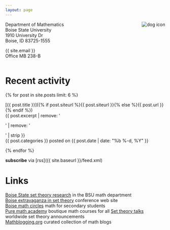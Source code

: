 ```yaml
---
layout: page
---
```


<img style="float:right;margin-left:10px" src="{{ site.baseurl }}/assets/dogsquaresmall.png" alt="dog icon" />

Department of Mathematics  
Boise State University  
1910 University Dr  
Boise, ID 83725-1555  

{{ site.email }}  
Office MB 238-B


<div style="clear:both"></div>

# Recent activity

{% for post in site.posts limit: 6 %}

[{{ post.title }}]({% if post.siteurl %}{{ post.siteurl }}{% else %}{{ post.url }}{% endif %})  
{{ post.excerpt | remove: '<p>' | remove: '</p>' | strip }}  
<span class="post-meta"><span class="category_name">{{ post.categories }}</span> posted on {{ post.date | date: "%b %-d, %Y" }}</span>

{% endfor %}

**subscribe** via [rss]({{ site.baseurl }}/feed.xml)

# Links

[Boise State set theory research](https://www.boisestate.edu/math/research/settheory/) in the BSU math department  
[Boise extravaganza in set theory](https://www.boisestate.edu/math/best/) conference web site  
[Boise math circles](https://www.boisestate.edu/math/circles/) math for secondary students  
[Pure math academy](https://www.puremathacademy.com/) boutique math courses for all
[Set theory talks](http://settheory.mathtalks.org/) worldwide set theory announcements  
[Mathblogging.org](https://mathblogging.org/) curated collection of math blogs

